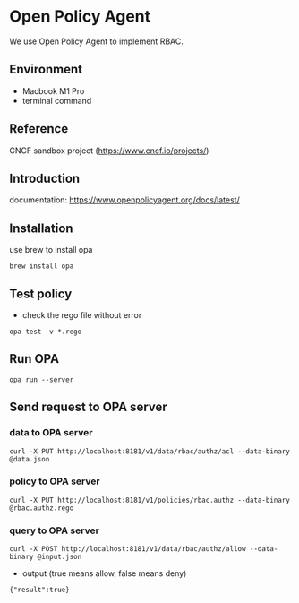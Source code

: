 # Open Policy Agent 
We use Open Policy Agent to implement RBAC.

## Environment
- Macbook M1 Pro
- terminal command
## Reference
CNCF sandbox project (https://www.cncf.io/projects/)
## Introduction
documentation: https://www.openpolicyagent.org/docs/latest/

## Installation
use brew to install opa
```
brew install opa
```

## Test policy
- check the rego file without error
```
opa test -v *.rego
```


## Run OPA
```
opa run --server
```

## Send request to OPA server

### data to OPA server

```
curl -X PUT http://localhost:8181/v1/data/rbac/authz/acl --data-binary @data.json
```

### policy to OPA server

```
curl -X PUT http://localhost:8181/v1/policies/rbac.authz --data-binary @rbac.authz.rego
```

### query to OPA server
 ```
 curl -X POST http://localhost:8181/v1/data/rbac/authz/allow --data-binary @input.json
```
- output (true means allow, false means deny)
```
{"result":true}
```

